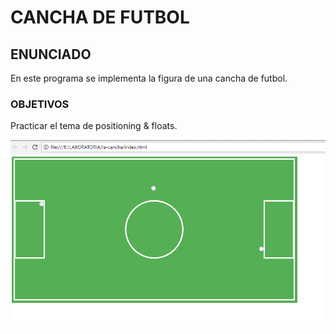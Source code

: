 # CANCHA DE FUTBOL

## ENUNCIADO

En este programa se implementa la figura de una cancha de futbol.

### OBJETIVOS

Practicar el tema de positioning & floats.

![recursos](assets/images/cancha.PNG)

